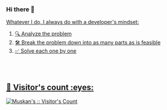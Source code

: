 ### Hi there 👋

<a href = "https://capsule-render.vercel.app/api?type=wave&color=gradient&height=300&section=header&text=Hey!%20I%20am%20Muskan%20Agrawal&fontSize=40">

Whatever I do, I always do with a developer's mindset:

1. 🔍 Analyze the problem
2. 🛠️ Break the problem down into as many parts as is feasible
3. ✅ Solve each one by one
<br/>
<br/>
<h2>👯 Visitor's count :eyes:</h2>

<p><img src="https://profile-counter.glitch.me/{Muskan-1527}/count.svg" alt="Muskan's :: Visitor's Count" /></p>

<br/>
<br/>
